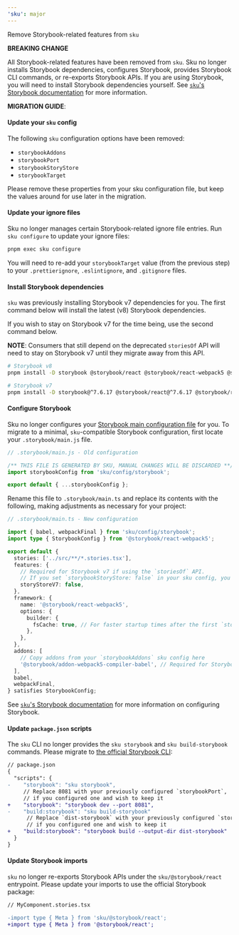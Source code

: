 ```yaml
---
'sku': major
---
```


Remove Storybook-related features from `sku`

**BREAKING CHANGE**

All Storybook-related features have been removed from `sku`. Sku no longer installs Storybook dependencies, configures Storybook, provides Storybook CLI commands, or re-exports Storybook APIs. If you are using Storybook, you will need to install Storybook dependencies yourself. See [`sku`'s Storybook documentation][storybook docs] for more information.

[storybook docs]: https://seek-oss.github.io/sku/#/./docs/storybook

**MIGRATION GUIDE**:

#### Update your `sku` config

The following `sku` configuration options have been removed:

- `storybookAddons`
- `storybookPort`
- `storybookStoryStore`
- `storybookTarget`

Please remove these properties from your sku configuration file, but keep the values around for use later in the migration.
#### Update your ignore files

Sku no longer manages certain Storybook-related ignore file entries.
Run `sku configure` to update your ignore files:

```sh
pnpm exec sku configure
```

You will need to re-add your `storybookTarget` value (from the previous step) to your `.prettierignore`, `.eslintignore`, and `.gitignore` files.

#### Install Storybook dependencies

`sku` was previously installing Storybook v7 dependencies for you. The first command below will install the latest (v8) Storybook dependencies.

If you wish to stay on Storybook v7 for the time being, use the second command below.

**NOTE**: Consumers that still depend on the deprecated `storiesOf` API will need to stay on Storybook v7 until they migrate away from this API.

```sh
# Storybook v8
pnpm install -D storybook @storybook/react @storybook/react-webpack5 @storybook/addon-webpack5-compiler-babel
```

```sh
# Storybook v7
pnpm install -D storybook@^7.6.17 @storybook/react@^7.6.17 @storybook/react-webpack5@^7.6.17
```

#### Configure Storybook

Sku no longer configures your [Storybook main configuration file][sb main] for you. To migrate to a minimal, `sku`-compatible Storybook configuration, first locate your `.storybook/main.js` file.

```js
// .storybook/main.js - Old configuration

/** THIS FILE IS GENERATED BY SKU, MANUAL CHANGES WILL BE DISCARDED **/
import storybookConfig from 'sku/config/storybook';

export default { ...storybookConfig };
```

Rename this file to `.storybook/main.ts` and replace its contents with the following, making adjustments as necessary for your project:

```ts
// .storybook/main.ts - New configuration

import { babel, webpackFinal } from 'sku/config/storybook';
import type { StorybookConfig } from '@storybook/react-webpack5';

export default {
  stories: ['../src/**/*.stories.tsx'],
  features: {
    // Required for Storybook v7 if using the `storiesOf` API.
    // If you set `storybookStoryStore: false` in your sku config, you will want this.
    storyStoreV7: false,
  },
  framework: {
    name: '@storybook/react-webpack5',
    options: {
      builder: {
        fsCache: true, // For faster startup times after the first `storybook dev`
      },
    },
  },
  addons: [
    // Copy addons from your `storybookAddons` sku config here
    '@storybook/addon-webpack5-compiler-babel', // Required for Storybook >=8.0.0
  ],
  babel,
  webpackFinal,
} satisfies StorybookConfig;
```

See [`sku`'s Storybook documentation][storybook docs] for more information on configuring Storybook.

[sb main]: https://storybook.js.org/docs/api/main-config/main-config
[storybook docs]: https://seek-oss.github.io/sku/#/./docs/storybook

#### Update `package.json` scripts

The `sku` CLI no longer provides the `sku storybook` and `sku build-storybook` commands. Please migrate to [the official Storybook CLI][storybook cli]:

```diff
// package.json
{
  "scripts": {
-    "storybook": "sku storybook",
     // Replace 8081 with your previously configured `storybookPort`,
     // if you configured one and wish to keep it
+    "storybook": "storybook dev --port 8081",
-    "build:storybook": "sku build-storybook"
      // Replace `dist-storybook` with your previously configured `storybookTarget`,
      // if you configured one and wish to keep it
+    "build:storybook": "storybook build --output-dir dist-storybook"
  }
}
```

[storybook cli]: https://storybook.js.org/docs/cli/

#### Update Storybook imports

`sku` no longer re-exports Storybook APIs under the `sku/@storybook/react` entrypoint. Please update your imports to use the official Storybook package:

```diff
// MyComponent.stories.tsx

-import type { Meta } from 'sku/@storybook/react';
+import type { Meta } from '@storybook/react';
```

